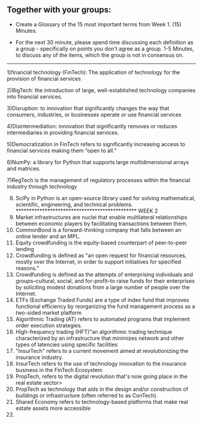 
## Together with your groups:

 - Create a Glossary of the 15 most important terms from Week 1.
(15) Minutes.


 - For the next 30 minute, please spend time discussing each definition as a group - specifically on points you don't agree as a group.
1-5 Minutes, to discuss any of the items, which the group is not in consensus on.

****************************************************
1)financial technology (FinTech): The application of technology for the provision of financial services

2)BigTech: the introduction of large, well-established technology companies into financial services.

3)Disruption: to innovation that significantly changes the way that consumers, industries, or businesses operate or use financial services

4)Disintermediation: innovation that significantly removes or  reduces intermediaries in providing financial services.

5)Democratization in FinTech refers to significantly increasing access to financial services making them “open to all.”

6)NumPy: a library for Python that supports large multidimensional arrays and matrices.

7)RegTech is the management of regulatory processes within the financial industry through technology

8) SciPy in Python is an open-source library used for solving mathematical, scientific, engineering, and technical problems.
********************************************** WEEK 2
1) Market infrastructures are nuclei that enable multilateral relationships between economic players by facilitating transactions between them.
2) CommonBond is a forward-thinking company that falls between an online lender and an MPL.
3) Equity crowdfunding is the equity-based counterpart of peer-to-peer lending
4) Crowdfunding is defined as "an open request for financial resources, mostly over the Internet, in order to support initiatives for specified reasons."
5) Crowdfunding is defined as the attempts of enterprising individuals and groups–cultural, social, and for-profit–to raise funds for their enterprises by soliciting modest donations from a large number of people over the Internet.
6) ETFs (Exchange Traded Funds) are a type of index fund that improves functional efficiency by reorganizing the fund management process as a two-sided market platform
7) Algorithmic Trading (ΑΤ) refers to automated programs that implement order execution strategies. 
8) High-frequency trading (HFT)"an algorithmic trading technique characterized by an infrastructure that minimizes network and other types of latencies using specific facilities
9) "InsurTech" refers to a current movement aimed at revolutionizing the insurance industry.
10)  InsurTech refers to the use of technology innovation to the insurance business in the FinTech Ecosystem
11)  PropTech,  refers to the digital revolution that's now going place in the real estate sector>
12)  PropTech as technology that aids in the design and/or construction of buildings or infrastructure (often referred to as ConTech).
13)  Shared Economy refers to technology-based platforms that make real estate assets more accessible
14)  







